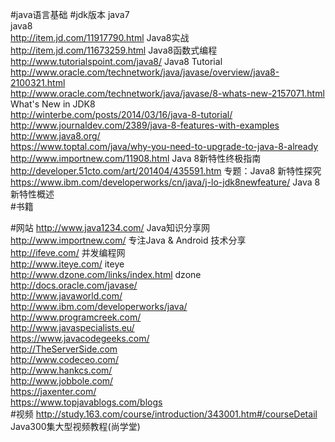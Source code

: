 #java语言基础
#jdk版本
java7<br>
java8<br>
http://item.jd.com/11917790.html Java8实战<br>
http://item.jd.com/11673259.html Java8函数式编程<br>
http://www.tutorialspoint.com/java8/  Java8 Tutorial<br>
http://www.oracle.com/technetwork/java/javase/overview/java8-2100321.html <br>
http://www.oracle.com/technetwork/java/javase/8-whats-new-2157071.html What's New in JDK8<br>
http://winterbe.com/posts/2014/03/16/java-8-tutorial/ <br>
http://www.journaldev.com/2389/java-8-features-with-examples<br>
http://www.java8.org/ <br>
https://www.toptal.com/java/why-you-need-to-upgrade-to-java-8-already <br>
http://www.importnew.com/11908.html Java 8新特性终极指南<br>
http://developer.51cto.com/art/201404/435591.htm 专题：Java8 新特性探究<br>
https://www.ibm.com/developerworks/cn/java/j-lo-jdk8newfeature/ Java 8 新特性概述<br>
#书籍

#网站
http://www.java1234.com/  Java知识分享网<br>
http://www.importnew.com/ 专注Java &amp; Android 技术分享<br>
http://ifeve.com/         并发编程网<br>
http://www.iteye.com/     iteye<br>
http://www.dzone.com/links/index.html dzone<br>
http://docs.oracle.com/javase/ <br>
http://www.javaworld.com/  <br>
http://www.ibm.com/developerworks/java/ <br>
http://www.programcreek.com/  <br>
http://www.javaspecialists.eu/  <br>
https://www.javacodegeeks.com/  <br>
http://TheServerSide.com  <br>
http://www.codeceo.com/   <br>
http://www.hankcs.com/    <br>
http://www.jobbole.com/   <br>
https://jaxenter.com/     <br>
https://www.topjavablogs.com/blogs   <br>
#视频
http://study.163.com/course/introduction/343001.htm#/courseDetail Java300集大型视频教程(尚学堂)<br>
